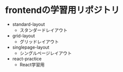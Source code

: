 # frontendの学習用リポジトリ
- standard-layout
    - スタンダードレイアウト
- grid-layout
    - グリッドレイアウト
- singlepage-layout
    - シングルページレイアウト
- react-practice
    - React学習用
